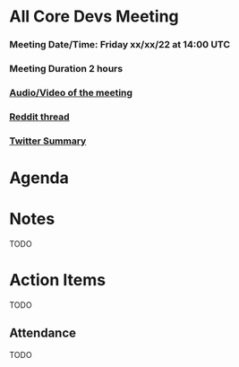 # All Core Devs Meeting #
### Meeting Date/Time: Friday xx/xx/22 at 14:00 UTC
### Meeting Duration 2 hours
### [Audio/Video of the meeting]()
### [Reddit thread]()
### [Twitter Summary]()
# Agenda

# Notes
TODO

# Action Items
TODO

## Attendance
TODO
